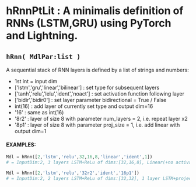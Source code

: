 # hRnnPtLit : A minimalis definition of RNNs (LSTM,GRU) using PyTorch and Lightning.

## `hRnn( MdlPar:list )`
A sequential stack of RNN layers is defined by a list of strings and numbers:
 - 1st int = input dim
 - ['lstm','gru','linear','bilinear'] : set type for subsequent layers
 - ['tanh','relu','lelu','ident','noact'] : set activation function following layer
 - ['bidir','bidir0'] : set layer parameter bidirectional = True / False
 - int(16) : add layer of currently set type and output dim=16
 - '16' : same as int(16)
 - '8r2' : layer of size 8 with parameter num_layers = 2, i.e. repeat layer x2
 - '8p1' : layer of size 8 with parameter proj_size = 1, i.e. add linear with output dim=1


#### EXAMPLES:
```python
Mdl = hRnn([2,'lstm','relu',32,16,8,'linear','ident',1])
# = InputDim:2, 3 layers LSTM+ReLu of dims:[32,16,8], Linear(+no activation) output dim: 1

Mdl = hRnn([2,'lstm','relu','32r2','ident','16p1'])
# = InputDim:2, 2 layers LSTM+ReLu of dims:[32,32], 1 layer LSTM+projection(linear)(+no activation) output dim: 1
```